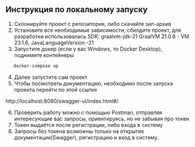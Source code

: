 ## Инструкция по локальному запуску

1. Склонируйте проект с репозитория, либо скачайте зип-архив
2. Установите все необходимые зависимости, сбилдите проект, для разработки использовалась SDK: graalvm-jdk-21 GraalVM 21.0.6 - VM 23.1.6, JavaLanguageVersion -21
3. Запустите докер (если у вас Windows, то Docker Desktop), поднимите контейнеры
 ```bash
    docker-compose up
```
4. Далее запустите сам проект
5. Чтобы посмотреть документацию, необходимо после запуска проекта перейти по этой ссылке

http://localhost:8080/swagger-ui/index.html#/

6. Проверить работу можно с помощью Postman, отправляя интересующие вас запросы, ориентируясь, но не забывая про токен
7. Токен выдаётся после регистрации, либо входа в систему
8. Запросы без токена возможны только на открытие  документации(Swagger), регистрацию и вход в систему.